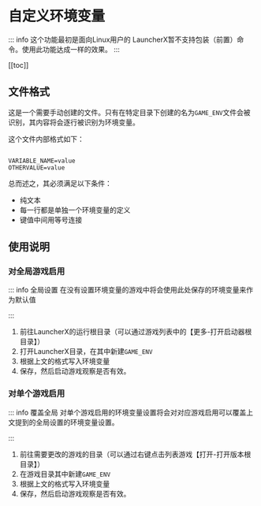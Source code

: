 # 自定义环境变量

::: info 这个功能最初是面向Linux用户的
LauncherX暂不支持包装（前置）命令。使用此功能达成一样的效果。
:::

[[toc]]

## 文件格式

这是一个需要手动创建的文件。只有在特定目录下创建的名为`GAME_ENV`文件会被识别，其内容将会逐行被识别为环境变量。

这个文件内部格式如下：

```text

VARIABLE_NAME=value
OTHERVALUE=value

```

总而述之，其必须满足以下条件：
- 纯文本
- 每一行都是单独一个环境变量的定义
- 键值中间用等号连接

## 使用说明

### 对全局游戏启用

::: info 全局设置
在没有设置环境变量的游戏中将会使用此处保存的环境变量来作为默认值

:::

1. 前往LauncherX的运行根目录（可以通过游戏列表中的【更多-打开启动器根目录】）
2. 打开LauncherX目录，在其中新建`GAME_ENV`
3. 根据上文的格式写入环境变量
4. 保存，然后启动游戏观察是否有效。

### 对单个游戏启用

::: info 覆盖全局
对单个游戏启用的环境变量设置将会对对应游戏启用可以覆盖上文提到的全局设置的环境变量设置。

:::

1. 前往需要更改的游戏的目录（可以通过右键点击列表游戏【打开-打开版本根目录】）
2. 在游戏目录其中新建`GAME_ENV`
3. 根据上文的格式写入环境变量
4. 保存，然后启动游戏观察是否有效。